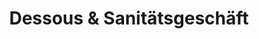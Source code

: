 ---
title: "Dessous & Sanitätsgeschäft"
url: /laufen/dessous-und-sanitaetsgeschaeft/
shop: Kleidung
---